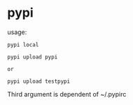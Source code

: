 # pypi

usage:

```
pypi local
```

```
pypi upload pypi

or

pypi upload testpypi
```

Third argument is dependent of ~/.pypirc
